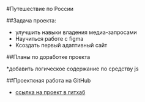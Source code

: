 #Путешествие по России

##Задача проекта:
* улучшить навыки владения медиа-запросами
* Научиться работе с figma
* Ксоздать первый адаптивный сайт

##Планы по доработке проекта

*добавить логическое содержание по средству js

##Проекткная работа на GitHub

* [ссылка на проект в гитхаб](https://github.com/gutarDanya/russian-travel-bootcamp)